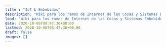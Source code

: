 ```yaml
---
title : "IoT & Embebidos"
description: "Wiki para los ramos de Internet de las Cosas y Sistemas Embebidos"
lead: "Wiki para los ramos de Internet de las Cosas y Sistemas Embebidos"
date: 2020-10-06T08:47:36+00:00
lastmod: 2020-10-06T08:47:36+00:00
draft: false
images: []
---
```

